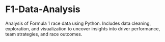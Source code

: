 # F1-Data-Analysis
Analysis of Formula 1 race data using Python. Includes data cleaning, exploration, and visualization to uncover insights into driver performance, team strategies, and race outcomes.
